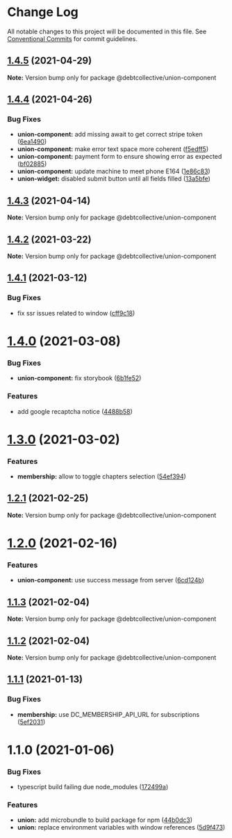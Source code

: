 # Change Log

All notable changes to this project will be documented in this file.
See [Conventional Commits](https://conventionalcommits.org) for commit guidelines.

## [1.4.5](https://github.com/debtcollective/packages/compare/@debtcollective/union-component@1.4.4...@debtcollective/union-component@1.4.5) (2021-04-29)

**Note:** Version bump only for package @debtcollective/union-component





## [1.4.4](https://github.com/debtcollective/packages/compare/@debtcollective/union-component@1.4.3...@debtcollective/union-component@1.4.4) (2021-04-26)


### Bug Fixes

* **union-component:** add missing await to get correct stripe token ([6ea1490](https://github.com/debtcollective/packages/commit/6ea1490))
* **union-component:** make error text space more coherent ([f5edff5](https://github.com/debtcollective/packages/commit/f5edff5))
* **union-component:** payment form to ensure showing error as expected ([bf02885](https://github.com/debtcollective/packages/commit/bf02885))
* **union-component:** update machine to meet phone E164 ([1e86c83](https://github.com/debtcollective/packages/commit/1e86c83))
* **union-widget:** disabled submit button until all fields filled ([13a5bfe](https://github.com/debtcollective/packages/commit/13a5bfe))





## [1.4.3](https://github.com/debtcollective/packages/compare/@debtcollective/union-component@1.4.2...@debtcollective/union-component@1.4.3) (2021-04-14)

**Note:** Version bump only for package @debtcollective/union-component





## [1.4.2](https://github.com/debtcollective/packages/compare/@debtcollective/union-component@1.4.1...@debtcollective/union-component@1.4.2) (2021-03-22)

**Note:** Version bump only for package @debtcollective/union-component





## [1.4.1](https://github.com/debtcollective/packages/compare/@debtcollective/union-component@1.4.0...@debtcollective/union-component@1.4.1) (2021-03-12)


### Bug Fixes

* fix ssr issues related to window ([cff9c18](https://github.com/debtcollective/packages/commit/cff9c18))





# [1.4.0](https://github.com/debtcollective/packages/compare/@debtcollective/union-component@1.3.0...@debtcollective/union-component@1.4.0) (2021-03-08)


### Bug Fixes

* **union-component:** fix storybook ([6b1fe52](https://github.com/debtcollective/packages/commit/6b1fe52))


### Features

* add google recaptcha notice ([4488b58](https://github.com/debtcollective/packages/commit/4488b58))





# [1.3.0](https://github.com/debtcollective/packages/compare/@debtcollective/union-component@1.2.1...@debtcollective/union-component@1.3.0) (2021-03-02)


### Features

* **membership:** allow to toggle chapters selection ([54ef394](https://github.com/debtcollective/packages/commit/54ef394))





## [1.2.1](https://github.com/debtcollective/packages/compare/@debtcollective/union-component@1.2.0...@debtcollective/union-component@1.2.1) (2021-02-25)

**Note:** Version bump only for package @debtcollective/union-component





# [1.2.0](https://github.com/debtcollective/packages/compare/@debtcollective/union-component@1.1.3...@debtcollective/union-component@1.2.0) (2021-02-16)


### Features

* **union-component:** use success message from server ([6cd124b](https://github.com/debtcollective/packages/commit/6cd124b))





## [1.1.3](https://github.com/debtcollective/packages/compare/@debtcollective/union-component@1.1.2...@debtcollective/union-component@1.1.3) (2021-02-04)

**Note:** Version bump only for package @debtcollective/union-component





## [1.1.2](https://github.com/debtcollective/packages/compare/@debtcollective/union-component@1.1.1...@debtcollective/union-component@1.1.2) (2021-02-04)

**Note:** Version bump only for package @debtcollective/union-component





## [1.1.1](https://github.com/debtcollective/packages/compare/@debtcollective/union-component@1.1.0...@debtcollective/union-component@1.1.1) (2021-01-13)


### Bug Fixes

* **membership:** use DC_MEMBERSHIP_API_URL for subscriptions ([5ef2031](https://github.com/debtcollective/packages/commit/5ef2031))





# 1.1.0 (2021-01-06)


### Bug Fixes

* typescript build failing due node_modules ([172499a](https://github.com/debtcollective/packages/commit/172499a))


### Features

* **union:** add microbundle to build package for npm ([44b0dc3](https://github.com/debtcollective/packages/commit/44b0dc3))
* **union:** replace environment variables with window references ([5d9f473](https://github.com/debtcollective/packages/commit/5d9f473))
